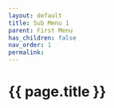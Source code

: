 ```yaml
---
layout: default
title: Sub Menu 1
parent: First Menu
has_children: false
nav_order: 1
permalink:  
--- 
```


# {{ page.title }}